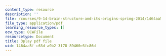 ```yaml
---
content_type: resource
description: ''
file: /courses/9-14-brain-structure-and-its-origins-spring-2014/1464aa5fc63da9b23f7889460e3fc86d_555137.pdf
file_type: application/pdf
learning_resource_types: []
ocw_type: OCWFile
resourcetype: Document
title: 3play pdf file
uid: 1464aa5f-c63d-a9b2-3f78-89460e3fc86d
---
```

